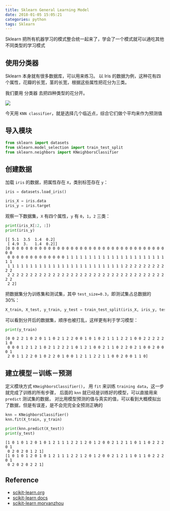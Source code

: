 ```yaml
---
title: Sklearn General Learning Model
date: 2018-01-05 15:05:21
categories: python
tags: Sklearn
---
```


Sklearn 把所有机器学习的模式整合统一起来了，学会了一个模式就可以通吃其他不同类型的学习模式

<!-- more -->

## 使用分类器

Sklearn 本身就有很多数据库，可以用来练习。 以 Iris 的数据为例，这种花有四个属性，花瓣的长宽，茎的长宽，根据这些属性把花分为三类。

我们要用 分类器 去把四种类型的花分开。

![][img-1]

今天用 `KNN classifier`，就是选择几个临近点，综合它们做个平均来作为预测值

## 导入模块


```python
from sklearn import datasets
from sklearn.model_selection import train_test_split
from sklearn.neighbors import KNeighborsClassifier
```

## 创建数据

加载 `iris` 的数据，把属性存在 `X`，类别标签存在 `y`：


```python
iris = datasets.load_iris()

iris_X = iris.data
iris_y = iris.target
```

观察一下数据集，`X` 有四个属性，`y` 有 `0`，`1`，`2` 三类：


```python
print(iris_X[:2, :])
print(iris_y)
```

    [[ 5.1  3.5  1.4  0.2]
     [ 4.9  3.   1.4  0.2]]
    [0 0 0 0 0 0 0 0 0 0 0 0 0 0 0 0 0 0 0 0 0 0 0 0 0 0 0 0 0 0 0 0 0 0 0 0 0
     0 0 0 0 0 0 0 0 0 0 0 0 0 1 1 1 1 1 1 1 1 1 1 1 1 1 1 1 1 1 1 1 1 1 1 1 1
     1 1 1 1 1 1 1 1 1 1 1 1 1 1 1 1 1 1 1 1 1 1 1 1 1 1 2 2 2 2 2 2 2 2 2 2 2
     2 2 2 2 2 2 2 2 2 2 2 2 2 2 2 2 2 2 2 2 2 2 2 2 2 2 2 2 2 2 2 2 2 2 2 2 2
     2 2]


把数据集分为训练集和测试集，其中 `test_size=0.3`，即测试集占总数据的 30%：

```python
X_train, X_test, y_train, y_test = train_test_split(iris_X, iris_y, test_size=0.3)
```

可以看到分开后的数据集，顺序也被打乱，这样更有利于学习模型：

```python
print(y_train)
```

    [0 0 2 2 1 0 2 0 1 1 0 2 1 2 2 0 0 1 0 1 0 2 1 1 1 2 2 1 0 0 2 2 2 2 2 1 0
     0 0 0 1 2 1 2 1 0 2 1 2 2 2 1 0 1 2 1 0 0 2 1 1 0 2 2 0 2 1 0 0 2 0 0 0 1
     2 0 1 1 2 2 0 1 0 2 2 0 1 0 0 1 2 1 1 2 2 1 1 0 0 2 0 0 1 1 0]


## 建立模型－训练－预测

定义模块方式 `KNeighborsClassifier()`， 用 `fit` 来训练 `training data`，这一步就完成了训练的所有步骤， 后面的 `knn` 就已经是训练好的模型，可以直接用来 `predict` 测试集的数据， 对比用模型预测的值与真实的值，可以看到大概模拟出了数据，但是有误差，是不会完完全全预测正确的

```python
knn = KNeighborsClassifier()
knn.fit(X_train, y_train)

print(knn.predict(X_test))
print(y_test)
```

    [1 0 1 0 1 2 0 1 0 1 2 1 1 1 2 2 1 2 0 1 2 0 0 2 1 2 1 1 0 1 1 0 2 2 2 0 1
     0 2 0 2 0 1 2 1]
    [1 0 1 0 1 2 0 1 0 1 2 1 1 1 2 2 1 2 0 1 2 0 0 2 1 2 1 1 0 1 1 0 2 2 2 0 1
     0 2 0 2 0 2 2 1]

## Reference

- [scikit-learn.org][1]
- [scikit-learn docs][2]
- [scikit-learn morvanzhou][3]

[1]: http://scikit-learn.org/
[2]: http://scikit-learn.org/stable/tutorial/basic/tutorial.html
[3]: https://morvanzhou.github.io

[img-1]: /images/python/sklearn-2-general-learning-model.png




